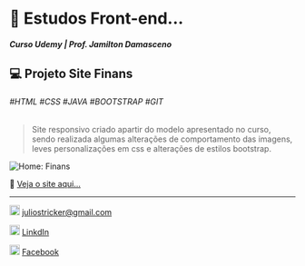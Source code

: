 
# 🚀 Estudos Front-end...
##### Curso Udemy | Prof. Jamilton Damasceno
## 💻 Projeto Site Finans
###### #HTML #CSS #JAVA #BOOTSTRAP #GIT

> Site responsivo criado apartir do modelo apresentado no curso, sendo realizada algumas alterações de comportamento das imagens, leves personalizações em css e alterações de estilos bootstrap.

![Home: Finans](https://i.imgur.com/t2WW1po.png")

🔗 [Veja o site aqui...](https://finansjcs.000webhostapp.com/ "Veja o site aqui...")

------------
<img src="https://w7.pngwing.com/pngs/817/967/png-transparent-gmail-logo-gmail-email-icon-logo-gmail-logo-angle-text-rectangle.png" width="18px">   juliostricker@gmail.com   

<img src="https://www.unesc.net/portal/resources/files/300/linkedin-logo-copy.png" width="18px">   [LinkdIn](www.linkedin.com/in/JulioCStricker)   
 
 <img src="https://cdn1.iconfinder.com/data/icons/logotypes/32/square-facebook-512.png" width="18px">   [Facebook](https://www.facebook.com/Julio.C.Stricker "Julio C. Stricker")
